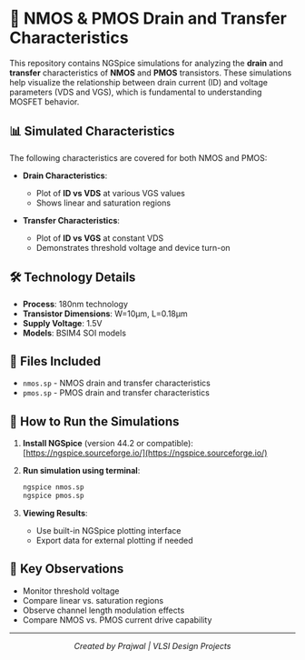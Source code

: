 # 📘 NMOS & PMOS Drain and Transfer Characteristics

This repository contains NGSpice simulations for analyzing the **drain** and **transfer** characteristics of **NMOS** and **PMOS** transistors. These simulations help visualize the relationship between drain current (ID) and voltage parameters (VDS and VGS), which is fundamental to understanding MOSFET behavior.

## 📊 Simulated Characteristics

The following characteristics are covered for both NMOS and PMOS:

- **Drain Characteristics**:  
  - Plot of **ID vs VDS** at various VGS values
  - Shows linear and saturation regions
  
- **Transfer Characteristics**:  
  - Plot of **ID vs VGS** at constant VDS
  - Demonstrates threshold voltage and device turn-on

## 🛠️ Technology Details

- **Process**: 180nm technology
- **Transistor Dimensions**: W=10μm, L=0.18μm
- **Supply Voltage**: 1.5V
- **Models**: BSIM4 SOI models

## 📁 Files Included

- `nmos.sp` - NMOS drain and transfer characteristics
- `pmos.sp` - PMOS drain and transfer characteristics

## 🚀 How to Run the Simulations

1. **Install NGSpice** (version 44.2 or compatible):  
   [https://ngspice.sourceforge.io/](https://ngspice.sourceforge.io/)
   
2. **Run simulation using terminal**:
   ```bash
   ngspice nmos.sp
   ngspice pmos.sp
   ```

3. **Viewing Results**:
   - Use built-in NGSpice plotting interface
   - Export data for external plotting if needed

## 📝 Key Observations

- Monitor threshold voltage
- Compare linear vs. saturation regions
- Observe channel length modulation effects
- Compare NMOS vs. PMOS current drive capability

---

<p align="center">
  <i>Created by Prajwal | VLSI Design Projects</i>
</p>
